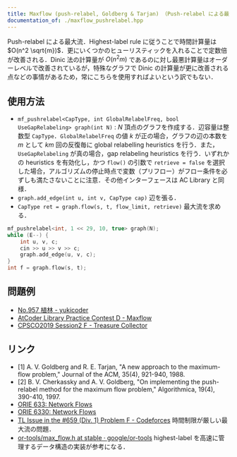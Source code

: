 ```yaml
---
title: Maxflow (push-relabel, Goldberg & Tarjan) （Push-relabel による最大流）
documentation_of: ./maxflow_pushrelabel.hpp
---
```


Push-relabel による最大流．Highest-label rule に従うことで時間計算量は $O(n^2 \sqrt{m})$．更にいくつかのヒューリスティックを入れることで定数倍が改善される．Dinic 法の計算量が $O(n^2 m)$ であるのに対し最悪計算量はオーダーレベルで改善されているが，特殊なグラフで Dinic の計算量が更に改善される点などの事情があるため，常にこちらを使用すればよいという訳でもない．

## 使用方法

- `mf_pushrelabel<CapType, int GlobalRelabelFreq, bool UseGapRelabeling> graph(int N)` : $N$ 頂点のグラフを作成する．辺容量は整数型 `CapType`．`GlobalRelabelFreq` の値 $k$ が正の場合，グラフの辺の本数を $m$ として $km$ 回の反復毎に global relabelling heuristics を行う．また，`UseGapRelabeling` が真の場合，gap relabeling heuristics を行う．いずれかの heuristics を有効化し，かつ `flow()` の引数で `retrieve = false` を選択した場合，アルゴリズムの停止時点で変数（プリフロー）がフロー条件を必ずしも満たさないことに注意．その他インターフェースは AC Library と同様．
- `graph.add_edge(int u, int v, CapType cap)` 辺を張る．
- `CapType ret = graph.flow(s, t, flow_limit, retrieve)` 最大流を求める．

```cpp
mf_pushrelabel<int, 1 << 29, 10, true> graph(N);
while (E--) {
    int u, v, c;
    cin >> u >> v >> c;
    graph.add_edge(u, v, c);
}
int f = graph.flow(s, t);
```

## 問題例

- [No.957 植林 - yukicoder](https://yukicoder.me/problems/no/957)
- [AtCoder Library Practice Contest D - Maxflow](https://atcoder.jp/contests/practice2/tasks/practice2_d)
- [CPSCO2019 Session2 F - Treasure Collector](https://atcoder.jp/contests/cpsco2019-s2/tasks/cpsco2019_s2_f)

## リンク

- [1] A. V. Goldberg and R. E. Tarjan, "A new approach to the maximum-flow problem,"
  Journal of the ACM, 35(4), 921-940, 1988.
- [2] B. V. Cherkassky and A. V. Goldberg, "On implementing the push-relabel method for the maximum flow problem,"
  Algorithmica, 19(4), 390-410, 1997.
- [ORIE 633: Network Flows](https://people.orie.cornell.edu/dpw/orie633/)
- [ORIE 6330: Network Flows](https://people.orie.cornell.edu/dpw/orie6330/)
- [TL Issue in the #659 (Div. 1) Problem F - Codeforces](https://codeforces.com/blog/entry/80627) 時間制限が厳しい最大流の問題．
- [or-tools/max_flow.h at stable · google/or-tools](https://github.com/google/or-tools/blob/stable/ortools/graph/max_flow.h) highest-label を高速に管理するデータ構造の実装が参考になる．

